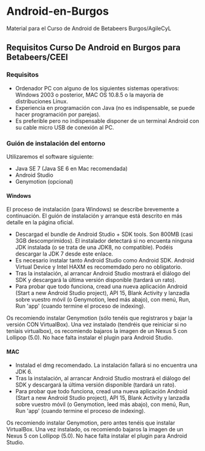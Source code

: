 # Android-en-Burgos
Material para el Curso de Android de Betabeers Burgos/AgileCyL


## Requisitos Curso De Android en Burgos para Betabeers/CEEI

### Requisitos

  * Ordenador PC con alguno de los siguientes sistemas operativos: Windows 2003 o posterior, MAC OS 10.8.5 o la mayoría de distribuciones Linux.
  * Experiencia en programación con Java (no es indispensable, se puede hacer programación por parejas).
  * Es preferible pero no indispensable disponer de un terminal Android con su cable micro USB de conexión al PC.

### Guión de instalación del entorno

  Utilizaremos el software siguiente:
  * Java SE 7 (Java SE 6 en Mac recomendada)
  * Android Studio
  * Genymotion (opcional)
  
#### Windows

El proceso de instalación (para Windows) se describe brevemente a continuación. El guión de instalación y arranque está descrito en más detalle en la página oficial.
  
* Descargad el bundle de Android Studio + SDK tools. Son 800MB (casi 3GB descomprimidos). El instalador detectará si no encuenta ninguna JDK instalada (o se trata de una JDK8, no compatible). Podéis descargar la JDK 7 desde este enlace.
* Es necesario instalar tanto Android Studio como Android SDK. Android Virtual Device y Intel HAXM es recomemdado pero no obligatorio.
* Tras la instalación, al arrancar Android Studio mostrará el diálogo del SDK y descargará la última versión disponible (tardará un rato).
* Para probar que todo funciona, cread una nueva aplicación Android (Start a new Android Studio project), API 15, Blank Activity y lanzadla sobre vuestro móvil (o Genymotion, leed más abajo), con menú, Run, Run 'app' (cuando termine el proceso de indexing).

Os recomiendo instalar Genymotion (sólo tenéis que registraros y bajar la versión CON VirtualBox). Una vez instalado (tendréis que reiniciar si no teníais virtualbox), os recomiendo bajaros la imagen de un Nexus 5 con Lollipop (5.0). No hace falta instalar el plugin para Android Studio.
  
#### MAC

* Instalad el dmg recomendado. La instalación fallará si no encuentra una JDK 6.
* Tras la instalación, al arrancar Android Studio mostrará el diálogo del SDK y descargará la última versión disponible (tardará un rato).
* Para probar que todo funciona, cread una nueva aplicación Android (Start a new Android Studio project), API 15, Blank Activity y lanzadla sobre vuestro móvil (o Genymotion, leed más abajo), con menú, Run, Run 'app' (cuando termine el proceso de indexing).
  
Os recomiendo instalar Genymotion, pero antes tenéis que instalar VirtualBox. Una vez instalado, os recomiendo bajaros la imagen de un Nexus 5 con Lollipop (5.0). No hace falta instalar el plugin para Android Studio.
